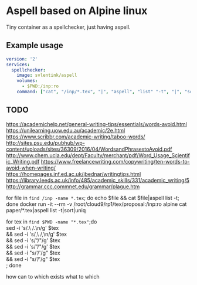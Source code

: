 # Aspell based on Alpine linux

Tiny container as a spellchecker, just having aspell.

## Example usage

```yaml
version: '2'
services:
  spellchecker:
    image: svlentink/aspell
    volumes:
      - $PWD:/inp:ro
    command: ["cat", "/inp/*.tex", "|", "aspell", "list" "-t", "|", "sort", "|", "uniq"]

```

## TODO

https://academichelp.net/general-writing-tips/essentials/words-avoid.html
https://unilearning.uow.edu.au/academic/2e.html
https://www.scribbr.com/academic-writing/taboo-words/
http://sites.psu.edu/pubhub/wp-content/uploads/sites/36309/2016/04/WordsandPhrasestoAvoid.pdf
http://www.chem.ucla.edu/dept/Faculty/merchant/pdf/Word_Usage_Scientific_Writing.pdf
https://www.freelancewriting.com/copywriting/ten-words-to-avoid-when-writing/
https://homepages.inf.ed.ac.uk/jbednar/writingtips.html
https://library.leeds.ac.uk/info/485/academic_skills/331/academic_writing/5
http://grammar.ccc.commnet.edu/grammar/plague.htm


for file in `find /inp -name *.tex`; do echo $file && cat $file|aspell list -t; done
docker run -it --rm -v /root/cloud9/rp1/tex/proposal:/inp:ro alpine
cat paper/*.tex|aspell list -t|sort|uniq

for tex in `find $PWD -name "*.tex"`;do \
  sed -i 's/\.\ /.\n/g' $tex \
  && sed -i 's/,\ /,\n/g' $tex \
  && sed -i 's/“/"/g' $tex \
  && sed -i 's/”/"/g' $tex \
  && sed -i "s/‘/'/g" $tex \
  && sed -i "s/’/'/g" $tex \
; done


how can to which exists
what to which